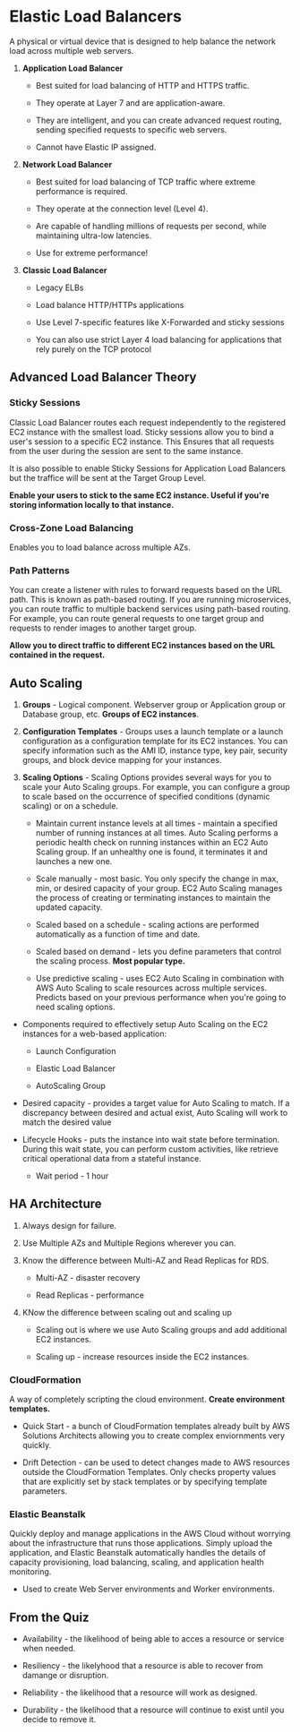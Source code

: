 # Elastic Load Balancers
A physical or virtual device that is designed to help balance the network load across multiple web servers.

1. **Application Load Balancer** 
    * Best suited for load balancing of HTTP and HTTPS traffic.

    * They operate at Layer 7 and are application-aware.

    * They are intelligent, and you can create advanced request routing, sending specified requests to specific web servers.

    * Cannot have Elastic IP assigned.

1. **Network Load Balancer**
    * Best suited for load balancing of TCP traffic where extreme performance is required.

    * They operate at the connection level (Level 4).

    * Are capable of handling millions of requests per second, while maintaining ultra-low latencies.

    * Use for extreme performance!

1. **Classic Load Balancer**
    * Legacy ELBs

    * Load balance HTTP/HTTPs applications

    * Use Level 7-specific features like X-Forwarded and sticky sessions

    * You can also use strict Layer 4 load balancing for applications that rely purely on the TCP protocol

## Advanced Load Balancer Theory

### Sticky Sessions
Classic Load Balancer routes each request independently to the registered EC2 instance with the smallest load. Sticky sessions allow you to bind a user's session to a specific EC2 instance. This Ensures that all requests from the user during the session are sent to the same instance.

It is also possible to enable Sticky Sessions for Application Load Balancers but the traffice will be sent at the Target Group Level.

**Enable your users to stick to the same EC2 instance. Useful if you're storing information locally to that instance.**

### Cross-Zone Load Balancing
Enables you to load balance across multiple AZs.

### Path Patterns
You can create a listener with rules to forward requests based on the URL path. This is known as path-based routing. If you are running microservices, you can route traffic to multiple backend services using path-based routing. For example, you can route general requests to one target group and requests to render images to another target group. 

**Allow you to direct traffic to different EC2 instances based on the URL contained in the request.**

## Auto Scaling
1. **Groups** - Logical component. Webserver group or Application group or Database group, etc. **Groups of EC2 instances**.

1. **Configuration Templates** - Groups uses a launch template or a launch configuration as a configuration template for its EC2 instances. You can specify information such as the AMI ID, instance type, key pair, security groups, and block device mapping for your instances.

1. **Scaling Options** - Scaling Options provides several ways for you to scale your Auto Scaling groups. For example, you can configure a group to scale based on the occurrence of specified conditions (dynamic scaling) or on a schedule.
    * Maintain current instance levels at all times - maintain a specified number of running instances at all times. Auto Scaling performs a periodic health check on running instances within an EC2 Auto Scaling group. If an unhealthy one is found, it terminates it and launches a new one.

    * Scale manually - most basic. You only specify the change in max, min, or desired capacity of your group. EC2 Auto Scaling manages the process of creating or terminating instances to maintain the updated capacity.

    * Scaled based on a schedule - scaling actions are performed automatically as a function of time and date.

    * Scaled based on demand - lets you define parameters that control the scaling process. **Most popular type.**

    * Use predictive scaling - uses EC2 Auto Scaling in combination with AWS Auto Scaling to scale resources across multiple services. Predicts based on your previous performance when you're going to need scaling options.

* Components required to effectively setup Auto Scaling on the EC2 instances for a web-based application:
    * Launch Configuration

    * Elastic Load Balancer

    * AutoScaling Group

* Desired capacity - provides a target value for Auto Scaling to match. If a discrepancy between desired and actual exist, Auto Scaling will work to match the desired value

* Lifecycle Hooks - puts the instance into wait state before termination. During this wait state, you can perform custom activities, like retrieve critical operational data from a stateful instance.
    * Wait period - 1 hour

## HA Architecture
1. Always design for failure.

1. Use Multiple AZs and Multiple Regions wherever you can.

1. Know the difference between Multi-AZ and Read Replicas for RDS.
    * Multi-AZ - disaster recovery

    * Read Replicas - performance

1. KNow the difference between scaling out and scaling up
    * Scaling out is where we use Auto Scaling groups and add additional EC2 instances.

    * Scaling up - increase resources inside the EC2 instances.

### CloudFormation
A way of completely scripting the cloud environment. **Create environment templates.**

* Quick Start - a bunch of CloudFormation templates already built by AWS Solutions Architects allowing you to create complex enviornments very quickly.

* Drift Detection - can be used to detect changes made to AWS resources outside the CloudFormation Templates. Only checks property values that are explicitly set by stack templates or by specifying template parameters. 

### Elastic Beanstalk
Quickly deploy and manage applications in the AWS Cloud without worrying about the infrastructure that runs those applications. Simply upload the application, and Elastic Beanstalk automatically handles the details of capacity provisioning, load balancing, scaling, and application health monitoring.

* Used to create Web Server environments and Worker environments.

## From the Quiz

* Availability - the likelihood of being able to acces a resource or service when needed.

* Resiliency - the likelyhood that a resource is able to recover from damange or disruption.

* Reliability - the likelihood that a resource will work as designed.

* Durability - the likelihood that a resource will continue to exist until you decide to remove it.